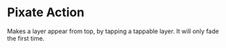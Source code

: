 # Pixate Action

Makes a layer appear from top, by tapping a tappable layer. It will only fade the first time. 